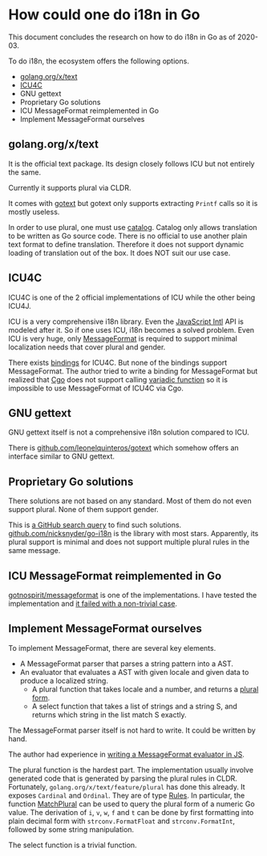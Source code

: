 # How could one do i18n in Go

This document concludes the research on how to do i18n in Go as of 2020-03.

To do i18n, the ecosystem offers the following options.

- [golang.org/x/text](https://github.com/golang/text)
- [ICU4C](http://site.icu-project.org/home)
- GNU gettext
- Proprietary Go solutions
- ICU MessageFormat reimplemented in Go
- Implement MessageFormat ourselves

## golang.org/x/text

It is the official text package. Its design closely follows ICU but not entirely the same.

Currently it supports plural via CLDR.

It comes with [gotext](https://godoc.org/golang.org/x/text/cmd/gotext) but gotext only supports extracting `Printf` calls so it is mostly useless.

In order to use plural, one must use [catalog](https://godoc.org/golang.org/x/text/message/catalog). Catalog only allows translation to be written as Go source code. There is no official to use another plain text format to define translation. Therefore it does not support dynamic loading of translation out of the box. It does NOT suit our use case.

## ICU4C

ICU4C is one of the 2 official implementations of ICU while the other being ICU4J.

ICU is a very comprehensive i18n library. Even the [JavaScript Intl](https://developer.mozilla.org/en-US/docs/Web/JavaScript/Reference/Global_Objects/Intl) API is modeled after it. So if one uses ICU, i18n becomes a solved problem. Even ICU is very huge, only [MessageFormat](http://userguide.icu-project.org/formatparse/messages#TOC-MessageFormat) is required to support minimal localization needs that cover plural and gender.

There exists [bindings](https://github.com/uber-go/icu4go) for ICU4C. But none of the bindings support MessageFormat. The author tried to write a binding for MessageFormat but realized that [Cgo](https://golang.org/cmd/cgo/) does not support calling [variadic function](https://unicode-org.github.io/icu-docs/apidoc/released/icu4c/umsg_8h.html#a4c02e1b7cff1ab8d463878e9aa1f0255) so it is impossible to use MessageFormat of ICU4C via Cgo.

## GNU gettext

GNU gettext itself is not a comprehensive i18n solution compared to ICU.

There is [github.com/leonelquinteros/gotext](https://github.com/leonelquinteros/gotext) which somehow offers an interface similar to GNU gettext.

## Proprietary Go solutions

There solutions are not based on any standard. Most of them do not even support plural. None of them support gender.

This is [a GitHub search query](https://github.com/search?l=Go&o=desc&q=i18n&s=stars&type=Repositories) to find such solutions. [github.com/nicksnyder/go-i18n](https://github.com/nicksnyder/go-i18n) is the library with most stars. Apparently, its plural support is minimal and does not support multiple plural rules in the same message.

## ICU MessageFormat reimplemented in Go

[gotnospirit/messageformat](https://github.com/gotnospirit/messageformat) is one of the implementations. I have tested the implementation and [it failed with a non-trivial case](https://gist.github.com/louischan-oursky/76de446d62cb1d397d43fa4d20ca12b0).

## Implement MessageFormat ourselves

To implement MessageFormat, there are several key elements.

- A MessageFormat parser that parses a string pattern into a AST.
- An evaluator that evaluates a AST with given locale and given data to produce a localized string.
  - A plural function that takes locale and a number, and returns a [plural form](https://godoc.org/golang.org/x/text/feature/plural#Form).
  - A select function that takes a list of strings and a string S, and returns which string in the list match S exactly.

The MessageFormat parser itself is not hard to write. It could be written by hand.

The author had experience in [writing a MessageFormat evaluator in JS](https://github.com/oursky/react-messageformat/blob/master/src/eval.ts).

The plural function is the hardest part. The implementation usually involve generated code that is generated by parsing the plural rules in CLDR. Fortunately, `golang.org/x/text/feature/plural` has done this already. It exposes `Cardinal` and `Ordinal`. They are of type [Rules](https://godoc.org/golang.org/x/text/feature/plural#Rules). In particular, the function [MatchPlural](https://godoc.org/golang.org/x/text/feature/plural#Rules.MatchPlural) can be used to query the plural form of a numeric Go value. The derivation of `i`, `v`, `w`, `f` and `t` can be done by first formatting into plain decimal form with `strconv.FormatFloat` and `strconv.FormatInt`, followed by some string manipulation.

The select function is a trivial function.

